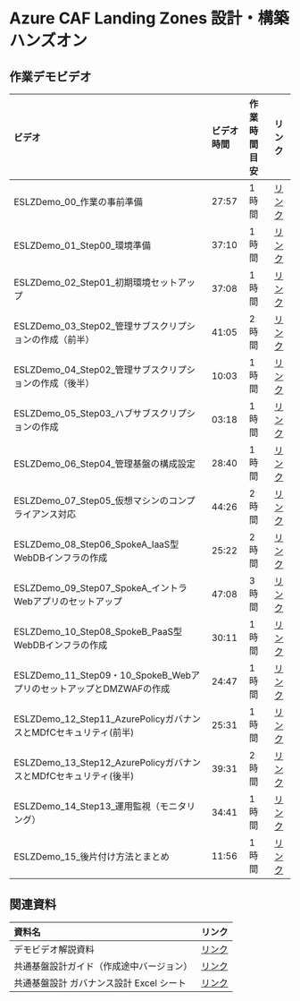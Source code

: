 # Azure CAF Landing Zones 設計・構築ハンズオン

## 作業デモビデオ

| ビデオ | ビデオ時間 | 作業時間目安 | リンク |
| :-- | :-- | :-- | :-- |
|ESLZDemo_00_作業の事前準備|27:57|1 時間|[リンク](https://livesend.microsoft.com/i/KiIa1FQzy1DUXI8U0n7t8Mk08Fb9jKY3D9OXIRgzmtzxN49yn37eJrnD5f1FLIqDji0dQfZDXWsAPEYrpn9qH4S0xuFNa9lIXx9Lt2NEJfn0bo2GrOG48sGCYb1QcjEM)|
|ESLZDemo_01_Step00_環境準備|37:10|1 時間|[リンク](https://livesend.microsoft.com/i/KiIa1FQzy1DUXI8U0n7t8Mk08Fb9jKY3D9OXIRgzmtzWlOQl0ryRu6r1Sn6PLUSSIGNeTdZOx4PklHFnyMPhwzQymXm7tEf___T___aQE3zJTD7tFWQmwRM8BCh6xAXFUu3Hi2IGuVa)|
|ESLZDemo_02_Step01_初期環境セットアップ|37:08|1 時間|[リンク](https://livesend.microsoft.com/i/KiIa1FQzy1DUXI8U0n7t8Mk08Fb9jKY3D9OXIRgzmty3lIBTiHyk___aKePLUSSIGNrkA2HFWaGbK7G9Z9RK1vDfGJnim249___gyoafziCsydTeqFwGLOeyW0Nt1cMo5iYJBG4UuLK)|
|ESLZDemo_03_Step02_管理サブスクリプションの作成（前半）|41:05|2 時間|[リンク](https://livesend.microsoft.com/i/KiIa1FQzy1DUXI8U0n7t8Mk08Fb9jKY3D9OXIRgzmtyuIJHJGxHlXyruUKSZFgoiqoFQtKM6WGa10g0wqigG8cHQR___uaePLUSSIGNR9z7PAyAeXXSzesby___8TNKxHk62WCS2GjO)|
|ESLZDemo_04_Step02_管理サブスクリプションの作成（後半）|10:03|1 時間|[リンク](https://livesend.microsoft.com/i/KiIa1FQzy1DUXI8U0n7t8Mk08Fb9jKY3D9OXIRgzmtzNFsLwDgF7pYpQiEpJcyCweH5A5cPLUSSIGNY2uXXOZkdcKBgnPl4OV0EZTIrP5KYzb7aiH5m2cxJODFpfd9P4lB6WiTt)|
|ESLZDemo_05_Step03_ハブサブスクリプションの作成|03:18|1 時間|[リンク](https://livesend.microsoft.com/i/KiIa1FQzy1DUXI8U0n7t8Mk08Fb9jKY3D9OXIRgzmtzxN49yn37eJrnD5f1FLIqDbPLUSSIGNPvjzSMxMSUEUBuXMUsYoGrCnsnKD5oxJ5TUqaACKvon6ewZ4tGMhTc6t6tj8j0)|
|ESLZDemo_06_Step04_管理基盤の構成設定|28:40|1 時間|[リンク](https://livesend.microsoft.com/i/KiIa1FQzy1DUXI8U0n7t8Mk08Fb9jKY3D9OXIRgzmtwb9ehaqUR1bVgNjwxUn8lZ67jW3rgXfFbLq218H___G2aegx9BiqJlzdJz2YIMNsvbSJjaXZydgEvBKD6lJRlRi8)|
|ESLZDemo_07_Step05_仮想マシンのコンプライアンス対応|44:26|2 時間|[リンク](https://livesend.microsoft.com/i/KiIa1FQzy1DUXI8U0n7t8Mk08Fb9jKY3D9OXIRgzmtyuIJHJGxHlXyruUKSZFgoiXIXOZV1xgqlaxE8xRWGe___UO3627judlDM3UnmqX12p7IlXq0GbS47AhbjnOK___jsL)|
|ESLZDemo_08_Step06_SpokeA_IaaS型WebDBインフラの作成|25:22|2 時間|[リンク](https://livesend.microsoft.com/i/KiIa1FQzy1DUXI8U0n7t8Mk08Fb9jKY3D9OXIRgzmtxc0hP9Z1kKTECqbtEgiraQlsD1sM1Ok0zH9nZkpDSN___x7gKeOpxawUKFn532drkexZmq2zohKkQVenXIdrIcC___)|
|ESLZDemo_09_Step07_SpokeA_イントラWebアプリのセットアップ|47:08|3 時間|[リンク](https://livesend.microsoft.com/i/KiIa1FQzy1DUXI8U0n7t8Mk08Fb9jKY3D9OXIRgzmtxQXPLUSSIGN___dalE8F4n68O7GPED3c0FWx0wdeHVe2V7AzflG___EFx76Vn7___V8NiGKXEuCH8lt1EOWCZBD5WPLUSSIGN378pUcFHe)|
|ESLZDemo_10_Step08_SpokeB_PaaS型WebDBインフラの作成|30:11|1 時間|[リンク](https://livesend.microsoft.com/i/KiIa1FQzy1DUXI8U0n7t8Mk08Fb9jKY3D9OXIRgzmtw6G7iQYzLWpOMJ73X83AsFq5y8eAuxNsapqnLIkTPNWf0qCrPLUSSIGN3d5dlZg5czcrTqZ3___vhhYf9e6r___nU5ZTrtrcv)|
|ESLZDemo_11_Step09・10_SpokeB_WebアプリのセットアップとDMZWAFの作成|24:47|1 時間|[リンク](https://livesend.microsoft.com/i/KiIa1FQzy1DUXI8U0n7t8Mk08Fb9jKY3D9OXIRgzmtwb9ehaqUR1bVgNjwxUn8lZggMKPLUSSIGNk7fN8B___kaWnKpiiBjRvGIuiH0xJ63d9Jmu2g7NvcAqNmRmtTayPyQZNC3UI)|
|ESLZDemo_12_Step11_AzurePolicyガバナンスとMDfCセキュリティ(前半)|25:31|1 時間|[リンク](https://livesend.microsoft.com/i/KiIa1FQzy1DUXI8U0n7t8Mk08Fb9jKY3D9OXIRgzmtwb9ehaqUR1bVgNjwxUn8lZJY93mIkPLUSSIGNHatQRQSxegbvacyTFt1o8tnNqk5MRXKd___SbqHC66JpMmg4M5cPLUSSIGNre3ucR)|
|ESLZDemo_13_Step12_AzurePolicyガバナンスとMDfCセキュリティ(後半)|39:31|2 時間|[リンク](https://livesend.microsoft.com/i/KiIa1FQzy1DUXI8U0n7t8Mk08Fb9jKY3D9OXIRgzmtw6G7iQYzLWpOMJ73X83AsFwVBCosV6r7yhXDeKFSz26X7XNHEV2FLazNVId7pYkv4oAtFUvtglvyv78ZaClXl___)|
|ESLZDemo_14_Step13_運用監視（モニタリング）|34:41|1 時間|[リンク](https://livesend.microsoft.com/i/KiIa1FQzy1DUXI8U0n7t8Mk08Fb9jKY3D9OXIRgzmtzxN49yn37eJrnD5f1FLIqDqmTK8rH9sN7GlJnK7vj6v06iDkoPOcMtwlIk2i6kSIlz6jAKieqAdRhALIhmiohR)|
|ESLZDemo_15_後片付け方法とまとめ|11:56|1 時間|[リンク](https://livesend.microsoft.com/i/KiIa1FQzy1DUXI8U0n7t8Mk08Fb9jKY3D9OXIRgzmtw6G7iQYzLWpOMJ73X83AsFj2hHHnDLAoWax6t5ZPCHwlEWXsunU4xC9gcbFz2HLomcsJbbW5CWZc0ncZWPRTGW)|

## 関連資料

| 資料名 | リンク |
| :-- | :-- |
| デモビデオ解説資料 | [リンク](https://livesend.microsoft.com/i/KiIa1FQzy1DUXI8U0n7t8Mk08Fb9jKY3D9OXIRgzmtw6G7iQYzLWpOMJ73X83AsFsEFNlzuWWX33ZeMbHAmCICLEiCQGOKRUGseM___zBc376Orq7Ohi8WkCCPLUSSIGN8IzIIJFy) |
| 共通基盤設計ガイド（作成途中バージョン） | [リンク](https://livesend.microsoft.com/i/KiIa1FQzy1DUXI8U0n7t8Mk08Fb9jKY3D9OXIRgzmtw6G7iQYzLWpOMJ73X83AsFmmPLUSSIGNB7a1iYsI6AZxvTP0___Qq41JtPLUSSIGNSmSMJkBmjV3S5X7euwMAyDyYri1yLiqUJPLUSSIGNr4T) |
| 共通基盤設計 ガバナンス設計 Excel シート | [リンク](https://livesend.microsoft.com/i/KiIa1FQzy1DUXI8U0n7t8Mk08Fb9jKY3D9OXIRgzmtxQXPLUSSIGN___dalE8F4n68O7GPED3PLUSSIGNEd1DnAGagmPOLSkuUD7Qpm5ms0xyKUHsAMqcJquJoBtxjPLUSSIGNs5kN15NOhEcTyIgWW) |

